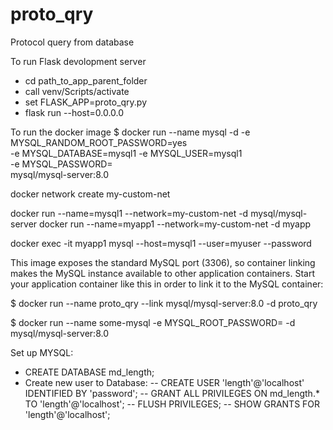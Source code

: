 # proto_qry

Protocol query from database

To run Flask devolopment server
* cd path_to_app_parent_folder
* call venv/Scripts/activate
* set FLASK_APP=proto_qry.py
* flask run --host=0.0.0.0




To run the docker image
$ docker run --name mysql -d -e MYSQL_RANDOM_ROOT_PASSWORD=yes \
    -e MYSQL_DATABASE=mysql1 -e MYSQL_USER=mysql1 \
    -e MYSQL_PASSWORD=<database-password> \
    mysql/mysql-server:8.0
    
    
    
docker network create my-custom-net

docker run --name=mysql1 --network=my-custom-net -d mysql/mysql-server
docker run --name=myapp1 --network=my-custom-net -d myapp

docker exec -it myapp1 mysql --host=mysql1 --user=myuser --password

This image exposes the standard MySQL port (3306), so container linking makes the MySQL instance available to other application containers. Start your application container like this in order to link it to the MySQL container:

$ docker run --name proto_qry --link mysql/mysql-server:8.0 -d proto_qry

$ docker run --name some-mysql -e MYSQL_ROOT_PASSWORD=<password> -d mysql/mysql-server:8.0

Set up MYSQL:
* CREATE DATABASE md_length;
* Create new user to Database:
-- CREATE USER 'length'@'localhost' IDENTIFIED BY 'password';
-- GRANT ALL PRIVILEGES ON md_length.* TO 'length'@'localhost';
-- FLUSH PRIVILEGES;
-- SHOW GRANTS FOR 'length'@'localhost';